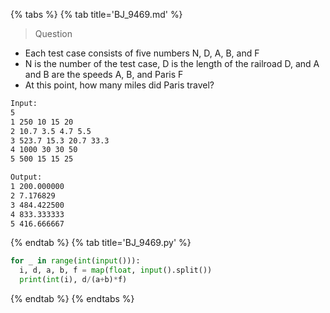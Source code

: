 {% tabs %}
{% tab title='BJ_9469.md' %}

> Question

* Each test case consists of five numbers N, D, A, B, and F
* N is the number of the test case, D is the length of the railroad D, and A and B are the speeds A, B, and Paris F
* At this point, how many miles did Paris travel?

```txt
Input:
5
1 250 10 15 20
2 10.7 3.5 4.7 5.5
3 523.7 15.3 20.7 33.3
4 1000 30 30 50
5 500 15 15 25

Output:
1 200.000000
2 7.176829
3 484.422500
4 833.333333
5 416.666667
```

{% endtab %}
{% tab title='BJ_9469.py' %}

```py
for _ in range(int(input())):
  i, d, a, b, f = map(float, input().split())
  print(int(i), d/(a+b)*f)
```

{% endtab %}
{% endtabs %}
